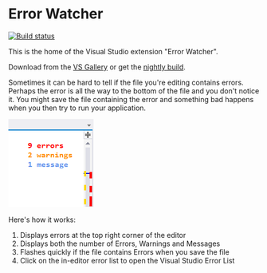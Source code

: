 Error Watcher
================

[![Build status](https://ci.appveyor.com/api/projects/status/3mlh2ut9etsn1lig?svg=true)](https://ci.appveyor.com/project/madskristensen/errorhighlighter)

This is the home of the Visual Studio extension "Error Watcher".

Download from the [VS Gallery](http://visualstudiogallery.msdn.microsoft.com/a85f155f-b519-44a8-b56b-07611cf78393)
or get the [nightly build](http://vsixgallery.com/extension/0798393f-f7b0-4283-a36e-c57a73f031c4/).

Sometimes it can be hard to tell if the file you're editing
contains errors. Perhaps the error is all the way to the bottom
of the file and you don't notice it. You might save the file
containing the error and something bad happens when you then
try to run your application.

![Error watcher](art/adornment.png)

Here's how it works:

1. Displays errors at the top right corner of the editor
2. Displays both the number of Errors, Warnings and Messages
3. Flashes quickly if the file contains Errors when you save the file
4. Click on the in-editor error list to open the Visual Studio Error List
